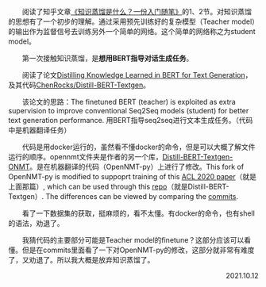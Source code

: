　　阅读了知乎文章[《知识蒸馏是什么？一份入门随笔》](https://zhuanlan.zhihu.com/p/90049906)的1、2节。对知识蒸馏的思想有了一个初步的理解。通过采用预先训练好的复杂模型（Teacher model）的输出作为监督信号去训练另外一个简单的网络。这个简单的网络称之为student model。

　　第一次接触知识蒸馏，是**想用BERT指导对话生成任务**。

　　阅读了论文[Distilling Knowledge Learned in BERT for Text Generation](https://www.aclweb.org/anthology/2020.acl-main.705.pdf)，及其代码[ChenRocks/Distill-BERT-Textgen](https://github.com/ChenRocks/Distill-BERT-Textgen)。

　　该论文的思路：The finetuned BERT (teacher) is exploited as extra supervision to improve conventional Seq2Seq models (student) for better text generation performance. 用BERT指导seq2seq进行文本生成任务。（代码中是机器翻译任务）

　　代码是用docker运行的，虽然看不懂docker的命令，但是可以大概了解文件运行的顺序。opennmt文件夹是作者的另一个库，[Distill-BERT-Textgen-ONMT](https://github.com/ChenRocks/Distill-BERT-Textgen-ONMT)。是在机器翻译的代码（OpenNMT-py）上进行了修改。This fork of OpenNMT-py is modified to suppoprt training of this [ACL 2020 paper](https://arxiv.org/abs/1911.03829)（就是上面那篇）, which can be used through this [repo](https://github.com/ChenRocks/Distill-BERT-Textgen)（就是Distill-BERT-Textgen）. The differences can be viewed by comparing the [commits](https://github.com/ChenRocks/Distill-BERT-Textgen-ONMT/compare/onmt...master).

　　看了一下数据集的获取，挺麻烦的，看不太懂。有docker的命令，也有shell的语法，劝退了。

　　我猜代码的主要部分可能是Teacher model的finetune？这部分应该可以看懂。但是在commits里面看了一下对OpenNMT-py的修改，这部分就非常有难度了，又劝退了。所以我大概是放弃知识蒸馏了。

<p align="right">2021.10.12</p>

